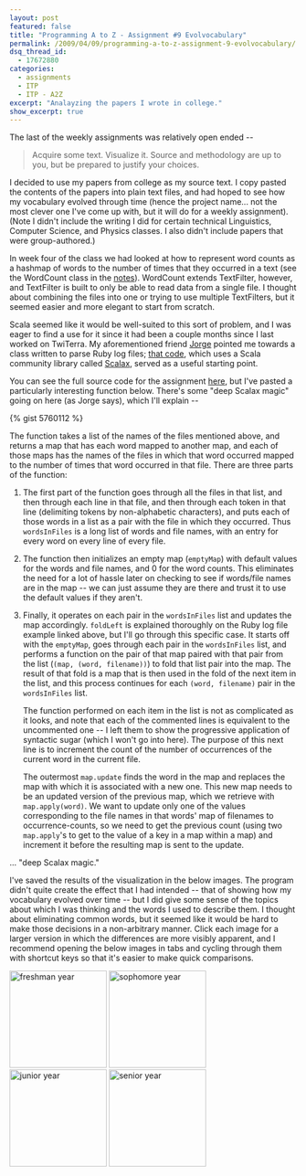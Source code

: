 ```yaml
---
layout: post
featured: false
title: "Programming A to Z - Assignment #9 Evolvocabulary"
permalink: /2009/04/09/programming-a-to-z-assignment-9-evolvocabulary/
dsq_thread_id:
  - 17672880
categories:
  - assignments
  - ITP
  - ITP - A2Z
excerpt: "Analayzing the papers I wrote in college."
show_excerpt: true
---
```

The last of the weekly assignments was relatively open ended -- 

> Acquire some text. Visualize it. Source and methodology are up to you, but be prepared to justify your choices.

I decided to use my papers from college as my source text. I copy pasted the contents of the papers into plain text files, and had hoped to see how my vocabulary evolved through time (hence the project name... not the most clever one I've come up with, but it will do for a weekly assignment). (Note I didn't include the writing I did for certain technical Linguistics, Computer Science, and Physics classes. I also didn't include papers that were group-authored.)

In week four of the class we had looked at how to represent word counts as a hashmap of words to the number of times that they occurred in a text (see the WordCount class in the [notes][1]). WordCount extends TextFilter, however, and TextFilter is built to only be able to read data from a single file. I thought about combining the files into one or trying to use multiple TextFilters, but it seemed easier and more elegant to start from scratch.

Scala seemed like it would be well-suited to this sort of problem, and I was eager to find a use for it since it had been a couple months since I last worked on TwiTerra. My aforementioned friend [Jorge][2] pointed me towards a class written to parse Ruby log files; [that code][3], which uses a Scala community library called [Scalax][4], served as a useful starting point. 

You can see the full source code for the assignment [here][5], but I've pasted a particularly interesting function below. There's some "deep Scalax magic" going on here (as Jorge says), which I'll explain --

{% gist 5760112 %}

The function takes a list of the names of the files mentioned above, and returns a map that has each word mapped to another map, and each of those maps has the names of the files in which that word occurred mapped to the number of times that word occurred in that file. There are three parts of the function:

1.  The first part of the function goes through all the files in that list, and then through each line in that file, and then through each token in that line (delimiting tokens by non-alphabetic characters), and puts each of those words in a list as a pair with the file in which they occurred. Thus `wordsInFiles` is a long list of words and file names, with an entry for every word on every line of every file.
2.  The function then initializes an empty map (`emptyMap`) with default values for the words and file names, and 0 for the word counts. This eliminates the need for a lot of hassle later on checking to see if words/file names are in the map -- we can just assume they are there and trust it to use the default values if they aren't.
3.  Finally, it operates on each pair in the `wordsInFiles` list and updates the map accordingly. `foldLeft` is explained thoroughly on the Ruby log file example linked above, but I'll go through this specific case. It starts off with the `emptyMap`, goes through each pair in the `wordsInFiles` list, and performs a function on the pair of that map paired with that pair from the list (`(map, (word, filename))`) to fold that list pair into the map. The result of that fold is a map that is then used in the fold of the next item in the list, and this process continues for each `(word, filename)` pair in the `wordsInFiles` list.
    
    The function performed on each item in the list is not as complicated as it looks, and note that each of the commented lines is equivalent to the uncommented one -- I left them to show the progressive application of syntactic sugar (which I won't go into here). The purpose of this next line is to increment the count of the number of occurrences of the current word in the current file.
    
    The outermost `map.update` finds the word in the map and replaces the map with which it is associated with a new one. This new map needs to be an updated version of the previous map, which we retrieve with `map.apply(word)`. We want to update only one of the values corresponding to the file names in that words' map of filenames to occurrence-counts, so we need to get the previous count (using two `map.apply`'s to get to the value of a key in a map within a map) and increment it before the resulting map is sent to the update.

... "deep Scalax magic."
    
I've saved the results of the visualization in the below images. The program didn't quite create the effect that I had intended -- that of showing how my vocabulary evolved over time -- but I did give some sense of the topics about which I was thinking and the words I used to describe them. I thought about eliminating common words, but it seemed like it would be hard to make those decisions in a non-arbitrary manner. Click each image for a larger version in which the differences are more visibly apparent, and I recommend opening the below images in tabs and cycling through them with shortcut keys so that it's easier to make quick comparisons. 

[<img src="/projects/spring09/a2z/assignment9/images/freshman.png"  width="170" alt="freshman year"  />][6]
[<img src="/projects/spring09/a2z/assignment9/images/sophomore.png" width="170" alt="sophomore year" />][7]
[<img src="/projects/spring09/a2z/assignment9/images/junior.png"    width="170" alt="junior year"    />][8]
[<img src="/projects/spring09/a2z/assignment9/images/senior.png"    width="170" alt="senior year"    />][9]

 [1]: http://www.decontextualize.com/teaching/a2z/flight-of-the-concordance/
 [2]: http://github.com/jorgeortiz85
 [3]: http://pastie.org/420714
 [4]: http://scalax.scalaforge.org/
 [5]: projects/spring09/a2z/assignment9/Evolvocabulary.txt
 [6]: /projects/spring09/a2z/assignment9/images/freshman.png
 [7]: /projects/spring09/a2z/assignment9/images/sophomore.png
 [8]: /projects/spring09/a2z/assignment9/images/junior.png
 [9]: /projects/spring09/a2z/assignment9/images/senior.png
